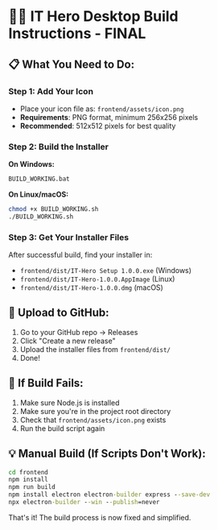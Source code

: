 # 🦸‍♂️ IT Hero Desktop Build Instructions - FINAL

## 📋 **What You Need to Do:**

### **Step 1: Add Your Icon**
- Place your icon file as: `frontend/assets/icon.png`
- **Requirements**: PNG format, minimum 256x256 pixels
- **Recommended**: 512x512 pixels for best quality

### **Step 2: Build the Installer**

**On Windows:**
```cmd
BUILD_WORKING.bat
```

**On Linux/macOS:**
```bash
chmod +x BUILD_WORKING.sh
./BUILD_WORKING.sh
```

### **Step 3: Get Your Installer Files**
After successful build, find your installer in:
- `frontend/dist/IT-Hero Setup 1.0.0.exe` (Windows)
- `frontend/dist/IT-Hero-1.0.0.AppImage` (Linux)
- `frontend/dist/IT-Hero-1.0.0.dmg` (macOS)

## 🚀 **Upload to GitHub:**
1. Go to your GitHub repo → Releases
2. Click "Create a new release"
3. Upload the installer files from `frontend/dist/`
4. Done!

## 🔧 **If Build Fails:**
1. Make sure Node.js is installed
2. Make sure you're in the project root directory
3. Check that `frontend/assets/icon.png` exists
4. Run the build script again

## 💡 **Manual Build (If Scripts Don't Work):**
```cmd
cd frontend
npm install
npm run build
npm install electron electron-builder express --save-dev
npx electron-builder --win --publish=never
```

That's it! The build process is now fixed and simplified.